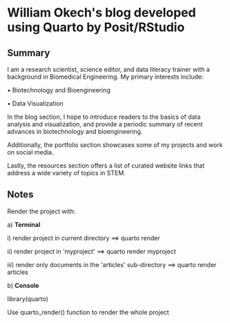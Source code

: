 # William Okech's blog developed using Quarto by Posit/RStudio

## Summary 

I am a research scientist, science editor, and data literacy trainer with a background in Biomedical Engineering. My primary interests include:

• Biotechnology and Bioengineering

• Data Visualization

In the blog section, I hope to introduce readers to the basics of data analysis and visualization, and provide a periodic summary of recent advances in biotechnology and bioengineering.

Additionally, the portfolio section showcases some of my projects and work on social media.

Lastly, the resources section offers a list of curated website links that address a wide variety of topics in STEM.

## Notes

Render the project with:

a) **Terminal**

i) render project in current directory ==> quarto render 

ii) render project in 'myproject' ==> quarto render myproject

iii) render only documents in the 'articles' sub-directory ==> quarto render articles

b) **Console**

library(quarto)

Use quarto_render() function to render the whole project
